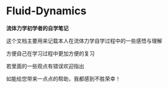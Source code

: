 # Fluid-Dynamics

**流体力学初学者的自学笔记**

这个文档主要用来记载本人在流体力学自学过程中的一些感悟与理解

方便自己在学习过程中更加方便的复习

若里面的一些观点有错误欢迎指出

如能给您带来一点点的帮助，我都感到不胜荣幸！

